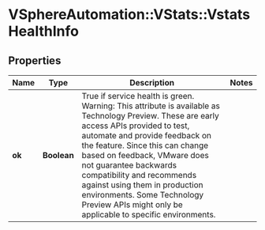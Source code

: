 # VSphereAutomation::VStats::VstatsHealthInfo

## Properties
Name | Type | Description | Notes
------------ | ------------- | ------------- | -------------
**ok** | **Boolean** | True if service health is green. Warning: This attribute is available as Technology Preview. These are early access APIs provided to test, automate and provide feedback on the feature. Since this can change based on feedback, VMware does not guarantee backwards compatibility and recommends against using them in production environments. Some Technology Preview APIs might only be applicable to specific environments. | 


